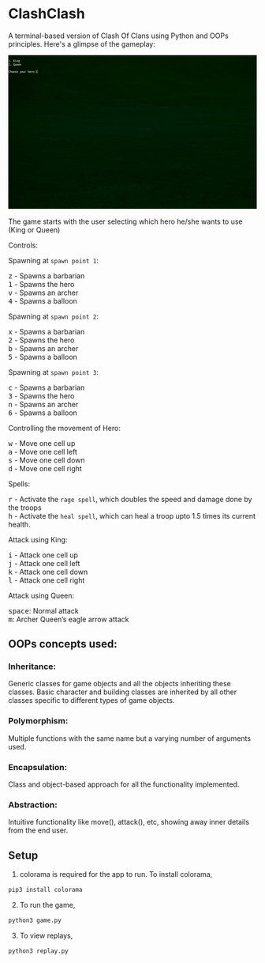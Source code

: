 # ClashClash

A terminal-based version of Clash Of Clans using Python and OOPs principles. Here's a glimpse of the gameplay:

<p align="center">
    <img src="gameplay.gif" width="512"/>
</p>


The game starts with the user selecting which hero he/she wants to use (King or Queen)

Controls:

Spawning at ``spawn point 1``:

<kbd>z</kbd> - Spawns a barbarian <br>
<kbd>1</kbd> - Spawns the hero <br>
<kbd>v</kbd> - Spawns an archer <br>
<kbd>4</kbd> - Spawns a balloon <br>

Spawning at ``spawn point 2``:

<kbd>x</kbd> - Spawns a barbarian <br>
<kbd>2</kbd> - Spawns the hero <br>
<kbd>b</kbd> - Spawns an archer <br>
<kbd>5</kbd> - Spawns a balloon <br>

Spawning at ``spawn point 3``:

<kbd>c</kbd> - Spawns a barbarian <br>
<kbd>3</kbd> - Spawns the hero <br>
<kbd>n</kbd> - Spawns an archer <br>
<kbd>6</kbd> - Spawns a balloon <br>

Controlling the movement of Hero:

<kbd>w</kbd> - Move one cell up <br>
<kbd>a</kbd> - Move one cell left <br>
<kbd>s</kbd> - Move one cell down <br>
<kbd>d</kbd> - Move one cell right <br>

Spells:

<kbd>r</kbd> - Activate the ``rage spell``, which doubles the speed and damage done by the troops <br>
<kbd>h</kbd> - Activate the ``heal spell``, which can heal a troop upto 1.5 times its current health. <br>

Attack using King:

<kbd>i</kbd> - Attack one cell up <br>
<kbd>j</kbd> - Attack one cell left <br>
<kbd>k</kbd> - Attack one cell down <br>
<kbd>l</kbd> - Attack one cell right <br>

Attack using Queen:

<kbd>space</kbd>: Normal attack <br>
<kbd>m</kbd>: Archer Queen’s eagle arrow attack <br>

## OOPs concepts used:

### Inheritance: 
Generic classes for game objects and all the objects inheriting these classes. Basic character and building classes are inherited by all other classes specific to different types of game objects.

### Polymorphism: 
Multiple functions with the same name but a varying number of arguments used.

### Encapsulation: 
Class and object-based approach for all the functionality implemented.

### Abstraction: 
Intuitive functionality like move(), attack(), etc, showing away inner details from the end user.

## Setup

1. colorama is required for the app to run. To install colorama,

```bash
pip3 install colorama
```

2. To run the game,

```bash
python3 game.py
```

3. To view replays,
```bash
python3 replay.py
```
